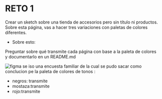 # RETO 1
Crear un sketch sobre una tienda de accesorios pero sin título ni productos. Sobre esta página, vas a hacer tres variaciones con paletas de colores diferentes.

- Sobre esto:

Preguntar sobre qué transmite cada página con base a la paleta de colores y documentarlo en un README.md


![figma](https://scontent.flim16-3.fna.fbcdn.net/v/t1.15752-9/35286544_1667288116658000_3478864097477394432_n.jpg?_nc_cat=0&oh=11804e4a6f01bdc9dd06f75dc02c1f1e&oe=5BBF258A)
se iso una encuesta familiar de la cual se pudo sacar como conclucion pe la paleta de colores de tonos :
- negros: transmite 
- mostaza:transmite
- rojo:transmite

